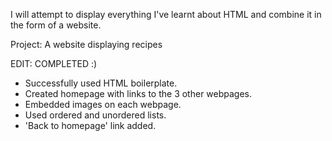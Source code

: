 I will attempt to display everything I've learnt about HTML and combine it in the form of a website.

Project:
A website displaying recipes

EDIT:
COMPLETED :)
- Successfully used HTML boilerplate.
- Created homepage with links to the 3 other webpages.
- Embedded images on each webpage.
- Used ordered and unordered lists.
- 'Back to homepage' link added.
